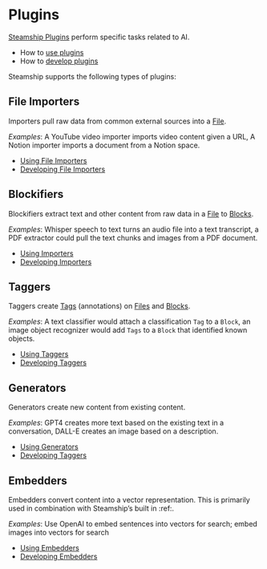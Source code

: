 <a id="plugins"></a>

# Plugins

[Steamship Plugins](https://www.steamship.com/plugins) perform specific tasks related to AI.

- How to [use plugins](/plugins/using#using-plugins)
- How to [develop plugins](/plugins/developing#developingpluginssec)

Steamship supports the following types of plugins:

## File Importers

Importers pull raw data from common external sources into a [File](/plugins/../data/files.md#files).

*Examples*: A YouTube video importer imports video content given a URL, A Notion importer imports a document from a Notion space.

- [Using File Importers](/plugins/using/importers#file-importers)
- [Developing File Importers](/plugins/developing/importers.md#developingfileimporters)

## Blockifiers

Blockifiers extract text and other content from raw data in a [File](/plugins/../data/files.md#files) to [Blocks](/plugins/../data/blocks.md#blocks).

*Examples*: Whisper speech to text turns an audio file into a text transcript, a PDF extractor could pull the text chunks and images from a PDF document.

- [Using Importers](/plugins/using/blockifiers#blockifiers)
- [Developing Importers](/plugins/developing/blockifiers.md#developingblockifierssec)

## Taggers

Taggers create [Tags](/plugins/../data/tags.md#tags) (annotations) on [Files](/plugins/../data/files.md#files) and [Blocks](/plugins/../data/blocks.md#blocks).

*Examples*: A text classifier would attach a classification `Tag` to a `Block`, an image object recognizer would add `Tags` to a `Block` that identified known objects.

- [Using Taggers](/plugins/using/taggers#taggers)
- [Developing Taggers](/plugins/developing/taggers.md#developingtaggers)

## Generators

Generators create new content from existing content.

*Examples*: GPT4 creates more text based on the existing text in a conversation, DALL-E creates an image based on a description.

- [Using Generators](/plugins/using/generators#generators)
- [Developing Taggers](/plugins/developing/generators.md#developinggenerators)

## Embedders

Embedders convert content into a vector representation. This is primarily used in combination with Steamship’s built in :ref:<Embedding Search Index>.

*Examples*: Use OpenAI to embed sentences into vectors for search; embed images into vectors for search

- [Using Embedders](/plugins/using/embedders#embedders)
- [Developing Embedders](/plugins/developing/embedders.md#developingembedders)
